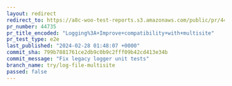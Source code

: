 ```yaml
---
layout: redirect
redirect_to: https://a8c-woo-test-reports.s3.amazonaws.com/public/pr/44735/e2e/index.html
pr_number: 44735
pr_title_encoded: "Logging%3A+Improve+compatibility+with+multisite"
pr_test_type: e2e
last_published: "2024-02-28 01:48:07 +0000"
commit_sha: 799b7881761ce2db9c0b9c2fff09b42cd413e34b
commit_message: "Fix legacy logger unit tests"
branch_name: try/log-file-multisite
passed: false
---
```

